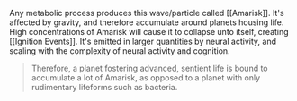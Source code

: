 Any metabolic process produces this wave/particle called [[Amarisk]]. It\'s affected by gravity, and therefore accumulate around planets housing life. High concentrations of Amarisk will cause it to collapse unto itself, creating [[Ignition Events]]. 
It\'s emitted in larger quantities by neural activity, and scaling with the complexity of neural activity and cognition.

> Therefore, a planet fostering advanced, sentient life is bound to accumulate a lot of Amarisk, as opposed to a planet with only rudimentary lifeforms such as bacteria.
